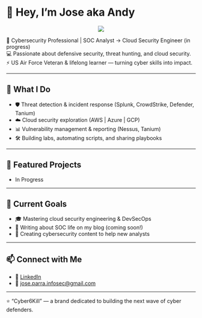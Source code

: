 # 👋 Hey, I’m Jose aka Andy

<p align="center">
  <img src="https://readme-typing-svg.herokuapp.com?font=Fira+Code&size=24&pause=1000&color=00F700&center=true&vCenter=true&width=600&lines=Cybersecurity+Professional;SOC+Analyst+%E2%9E%9D+Security+Engineer;Threat+Hunter+%7C+Cloud+Security+Learner;Building+%F0%9F%94%A5+Cyber6Kill+Brand" />
</p>

🚀 Cybersecurity Professional | SOC Analyst → Cloud Security Engineer (in progress)  
💻 Passionate about defensive security, threat hunting, and cloud security.  
⚡ US Air Force Veteran & lifelong learner — turning cyber skills into impact.  

---

## 🔐 What I Do
- 🛡️ Threat detection & incident response (Splunk, CrowdStrike, Defender, Tanium)  
- ☁️ Cloud security exploration (AWS | Azure | GCP)  
- 📊 Vulnerability management & reporting (Nessus, Tanium)  
- 🛠️ Building labs, automating scripts, and sharing playbooks  

---

## 📂 Featured Projects
- In Progress

---

## 🎯 Current Goals
- 🎓 Mastering cloud security engineering & DevSecOps
- 📝 Writing about SOC life on my blog (coming soon!)
- 🎥 Creating cybersecurity content to help new analysts

---

## 📫 Connect with Me
- 💼 [LinkedIn](https://www.linkedin.com/in/parrajose/)
- 📧 jose.parra.infosec@gmail.com  

---

⭐️ “Cyber6Kill” — a brand dedicated to building the next wave of cyber defenders.
